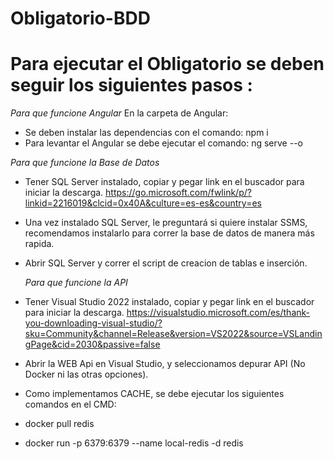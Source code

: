 # Obligatorio-BDD


# Para ejecutar el Obligatorio se deben seguir los siguientes pasos : 

 *Para que funcione Angular*
 En la carpeta de Angular:
- Se deben instalar las dependencias con el comando: npm i
- Para levantar el Angular se debe ejecutar el comando: ng serve --o

*Para que funcione la Base de Datos*

 - Tener SQL Server instalado, copiar y pegar link en el buscador para iniciar la descarga. https://go.microsoft.com/fwlink/p/?linkid=2216019&clcid=0x40A&culture=es-es&country=es
   
 - Una vez instalado SQL Server, le preguntará si quiere instalar SSMS, recomendamos instalarlo para correr la base de datos de manera más rapida.
   
 - Abrir SQL Server y correr el script de creacion de tablas e inserción.
   

   *Para que funcione la API*

 - Tener Visual Studio 2022 instalado, copiar y pegar link en el buscador para iniciar la descarga. https://visualstudio.microsoft.com/es/thank-you-downloading-visual-studio/?sku=Community&channel=Release&version=VS2022&source=VSLandingPage&cid=2030&passive=false

 - Abrir la WEB Api en Visual Studio, y seleccionamos depurar API (No Docker ni las otras opciones).

 - Como implementamos CACHE, se debe ejecutar los siguientes comandos en el CMD:
 
 - docker pull redis
 - docker run -p 6379:6379 --name local-redis -d redis
